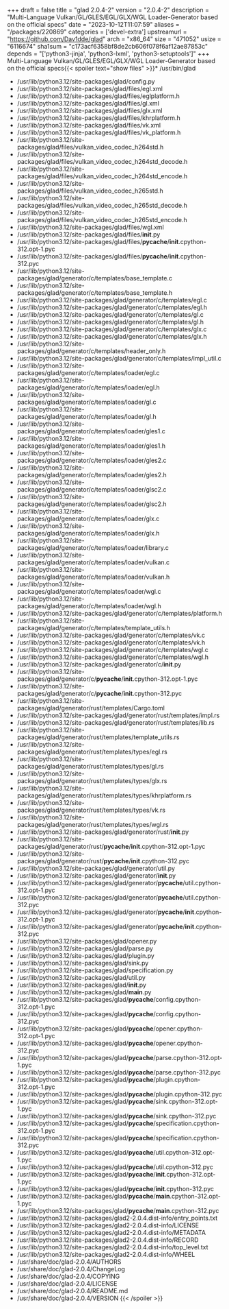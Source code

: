 +++
draft = false
title = "glad 2.0.4-2"
version = "2.0.4-2"
description = "Multi-Language Vulkan/GL/GLES/EGL/GLX/WGL Loader-Generator based on the official specs"
date = "2023-10-12T11:07:59"
aliases = "/packages/220869"
categories = ['devel-extra']
upstreamurl = "https://github.com/Dav1dde/glad"
arch = "x86_64"
size = "471052"
usize = "6116674"
sha1sum = "c173acf6358bf8de2cb606f078f6af12ae87853c"
depends = "['python3-jinja', 'python3-lxml', 'python3-setuptools']"
+++
Multi-Language Vulkan/GL/GLES/EGL/GLX/WGL Loader-Generator based on the official specs{{< spoiler text="show files" >}}* /usr/bin/glad
* /usr/lib/python3.12/site-packages/glad/config.py
* /usr/lib/python3.12/site-packages/glad/files/egl.xml
* /usr/lib/python3.12/site-packages/glad/files/eglplatform.h
* /usr/lib/python3.12/site-packages/glad/files/gl.xml
* /usr/lib/python3.12/site-packages/glad/files/glx.xml
* /usr/lib/python3.12/site-packages/glad/files/khrplatform.h
* /usr/lib/python3.12/site-packages/glad/files/vk.xml
* /usr/lib/python3.12/site-packages/glad/files/vk_platform.h
* /usr/lib/python3.12/site-packages/glad/files/vulkan_video_codec_h264std.h
* /usr/lib/python3.12/site-packages/glad/files/vulkan_video_codec_h264std_decode.h
* /usr/lib/python3.12/site-packages/glad/files/vulkan_video_codec_h264std_encode.h
* /usr/lib/python3.12/site-packages/glad/files/vulkan_video_codec_h265std.h
* /usr/lib/python3.12/site-packages/glad/files/vulkan_video_codec_h265std_decode.h
* /usr/lib/python3.12/site-packages/glad/files/vulkan_video_codec_h265std_encode.h
* /usr/lib/python3.12/site-packages/glad/files/wgl.xml
* /usr/lib/python3.12/site-packages/glad/files/__init__.py
* /usr/lib/python3.12/site-packages/glad/files/__pycache__/__init__.cpython-312.opt-1.pyc
* /usr/lib/python3.12/site-packages/glad/files/__pycache__/__init__.cpython-312.pyc
* /usr/lib/python3.12/site-packages/glad/generator/c/templates/base_template.c
* /usr/lib/python3.12/site-packages/glad/generator/c/templates/base_template.h
* /usr/lib/python3.12/site-packages/glad/generator/c/templates/egl.c
* /usr/lib/python3.12/site-packages/glad/generator/c/templates/egl.h
* /usr/lib/python3.12/site-packages/glad/generator/c/templates/gl.c
* /usr/lib/python3.12/site-packages/glad/generator/c/templates/gl.h
* /usr/lib/python3.12/site-packages/glad/generator/c/templates/glx.c
* /usr/lib/python3.12/site-packages/glad/generator/c/templates/glx.h
* /usr/lib/python3.12/site-packages/glad/generator/c/templates/header_only.h
* /usr/lib/python3.12/site-packages/glad/generator/c/templates/impl_util.c
* /usr/lib/python3.12/site-packages/glad/generator/c/templates/loader/egl.c
* /usr/lib/python3.12/site-packages/glad/generator/c/templates/loader/egl.h
* /usr/lib/python3.12/site-packages/glad/generator/c/templates/loader/gl.c
* /usr/lib/python3.12/site-packages/glad/generator/c/templates/loader/gl.h
* /usr/lib/python3.12/site-packages/glad/generator/c/templates/loader/gles1.c
* /usr/lib/python3.12/site-packages/glad/generator/c/templates/loader/gles1.h
* /usr/lib/python3.12/site-packages/glad/generator/c/templates/loader/gles2.c
* /usr/lib/python3.12/site-packages/glad/generator/c/templates/loader/gles2.h
* /usr/lib/python3.12/site-packages/glad/generator/c/templates/loader/glsc2.c
* /usr/lib/python3.12/site-packages/glad/generator/c/templates/loader/glsc2.h
* /usr/lib/python3.12/site-packages/glad/generator/c/templates/loader/glx.c
* /usr/lib/python3.12/site-packages/glad/generator/c/templates/loader/glx.h
* /usr/lib/python3.12/site-packages/glad/generator/c/templates/loader/library.c
* /usr/lib/python3.12/site-packages/glad/generator/c/templates/loader/vulkan.c
* /usr/lib/python3.12/site-packages/glad/generator/c/templates/loader/vulkan.h
* /usr/lib/python3.12/site-packages/glad/generator/c/templates/loader/wgl.c
* /usr/lib/python3.12/site-packages/glad/generator/c/templates/loader/wgl.h
* /usr/lib/python3.12/site-packages/glad/generator/c/templates/platform.h
* /usr/lib/python3.12/site-packages/glad/generator/c/templates/template_utils.h
* /usr/lib/python3.12/site-packages/glad/generator/c/templates/vk.c
* /usr/lib/python3.12/site-packages/glad/generator/c/templates/vk.h
* /usr/lib/python3.12/site-packages/glad/generator/c/templates/wgl.c
* /usr/lib/python3.12/site-packages/glad/generator/c/templates/wgl.h
* /usr/lib/python3.12/site-packages/glad/generator/c/__init__.py
* /usr/lib/python3.12/site-packages/glad/generator/c/__pycache__/__init__.cpython-312.opt-1.pyc
* /usr/lib/python3.12/site-packages/glad/generator/c/__pycache__/__init__.cpython-312.pyc
* /usr/lib/python3.12/site-packages/glad/generator/rust/templates/Cargo.toml
* /usr/lib/python3.12/site-packages/glad/generator/rust/templates/impl.rs
* /usr/lib/python3.12/site-packages/glad/generator/rust/templates/lib.rs
* /usr/lib/python3.12/site-packages/glad/generator/rust/templates/template_utils.rs
* /usr/lib/python3.12/site-packages/glad/generator/rust/templates/types/egl.rs
* /usr/lib/python3.12/site-packages/glad/generator/rust/templates/types/gl.rs
* /usr/lib/python3.12/site-packages/glad/generator/rust/templates/types/glx.rs
* /usr/lib/python3.12/site-packages/glad/generator/rust/templates/types/khrplatform.rs
* /usr/lib/python3.12/site-packages/glad/generator/rust/templates/types/vk.rs
* /usr/lib/python3.12/site-packages/glad/generator/rust/templates/types/wgl.rs
* /usr/lib/python3.12/site-packages/glad/generator/rust/__init__.py
* /usr/lib/python3.12/site-packages/glad/generator/rust/__pycache__/__init__.cpython-312.opt-1.pyc
* /usr/lib/python3.12/site-packages/glad/generator/rust/__pycache__/__init__.cpython-312.pyc
* /usr/lib/python3.12/site-packages/glad/generator/util.py
* /usr/lib/python3.12/site-packages/glad/generator/__init__.py
* /usr/lib/python3.12/site-packages/glad/generator/__pycache__/util.cpython-312.opt-1.pyc
* /usr/lib/python3.12/site-packages/glad/generator/__pycache__/util.cpython-312.pyc
* /usr/lib/python3.12/site-packages/glad/generator/__pycache__/__init__.cpython-312.opt-1.pyc
* /usr/lib/python3.12/site-packages/glad/generator/__pycache__/__init__.cpython-312.pyc
* /usr/lib/python3.12/site-packages/glad/opener.py
* /usr/lib/python3.12/site-packages/glad/parse.py
* /usr/lib/python3.12/site-packages/glad/plugin.py
* /usr/lib/python3.12/site-packages/glad/sink.py
* /usr/lib/python3.12/site-packages/glad/specification.py
* /usr/lib/python3.12/site-packages/glad/util.py
* /usr/lib/python3.12/site-packages/glad/__init__.py
* /usr/lib/python3.12/site-packages/glad/__main__.py
* /usr/lib/python3.12/site-packages/glad/__pycache__/config.cpython-312.opt-1.pyc
* /usr/lib/python3.12/site-packages/glad/__pycache__/config.cpython-312.pyc
* /usr/lib/python3.12/site-packages/glad/__pycache__/opener.cpython-312.opt-1.pyc
* /usr/lib/python3.12/site-packages/glad/__pycache__/opener.cpython-312.pyc
* /usr/lib/python3.12/site-packages/glad/__pycache__/parse.cpython-312.opt-1.pyc
* /usr/lib/python3.12/site-packages/glad/__pycache__/parse.cpython-312.pyc
* /usr/lib/python3.12/site-packages/glad/__pycache__/plugin.cpython-312.opt-1.pyc
* /usr/lib/python3.12/site-packages/glad/__pycache__/plugin.cpython-312.pyc
* /usr/lib/python3.12/site-packages/glad/__pycache__/sink.cpython-312.opt-1.pyc
* /usr/lib/python3.12/site-packages/glad/__pycache__/sink.cpython-312.pyc
* /usr/lib/python3.12/site-packages/glad/__pycache__/specification.cpython-312.opt-1.pyc
* /usr/lib/python3.12/site-packages/glad/__pycache__/specification.cpython-312.pyc
* /usr/lib/python3.12/site-packages/glad/__pycache__/util.cpython-312.opt-1.pyc
* /usr/lib/python3.12/site-packages/glad/__pycache__/util.cpython-312.pyc
* /usr/lib/python3.12/site-packages/glad/__pycache__/__init__.cpython-312.opt-1.pyc
* /usr/lib/python3.12/site-packages/glad/__pycache__/__init__.cpython-312.pyc
* /usr/lib/python3.12/site-packages/glad/__pycache__/__main__.cpython-312.opt-1.pyc
* /usr/lib/python3.12/site-packages/glad/__pycache__/__main__.cpython-312.pyc
* /usr/lib/python3.12/site-packages/glad2-2.0.4.dist-info/entry_points.txt
* /usr/lib/python3.12/site-packages/glad2-2.0.4.dist-info/LICENSE
* /usr/lib/python3.12/site-packages/glad2-2.0.4.dist-info/METADATA
* /usr/lib/python3.12/site-packages/glad2-2.0.4.dist-info/RECORD
* /usr/lib/python3.12/site-packages/glad2-2.0.4.dist-info/top_level.txt
* /usr/lib/python3.12/site-packages/glad2-2.0.4.dist-info/WHEEL
* /usr/share/doc/glad-2.0.4/AUTHORS
* /usr/share/doc/glad-2.0.4/ChangeLog
* /usr/share/doc/glad-2.0.4/COPYING
* /usr/share/doc/glad-2.0.4/LICENSE
* /usr/share/doc/glad-2.0.4/README.md
* /usr/share/doc/glad-2.0.4/VERSION
{{< /spoiler >}}